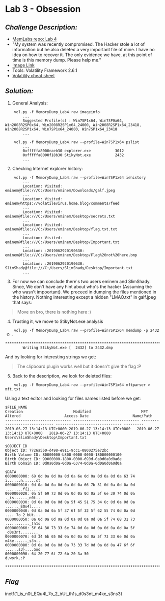 # Lab 3 - Obsession
## *Challenge Description:*
- [MemLabs repo: Lab 4](https://github.com/stuxnet999/MemLabs/tree/master/Lab%204)
- "My system was recently compromised. The Hacker stole a lot of information but he also deleted a very important file of mine. I have no idea on how to recover it. The only evidence we have, at this point of time is this memory dump. Please help me."
- [Image Link](https://mega.nz/#!Tx41jC5K!ifdu9DUair0sHncj5QWImJovfxixcAY-gt72mCXmYrE)
- Tools: Volatility Framework 2.6.1
- [Volatility cheat sheet](https://downloads.volatilityfoundation.org/releases/2.4/CheatSheet_v2.4.pdf)
## *Solution:*
1. General Analysis:
```
    vol.py -f MemoryDump_Lab4.raw imageinfo
        ...
        Suggested Profile(s) : Win7SP1x64, Win7SP0x64, Win2008R2SP0x64, Win2008R2SP1x64_24000, Win2008R2SP1x64_23418, Win2008R2SP1x64, Win7SP1x64_24000, Win7SP1x64_23418
        ...
```

```
    vol.py -f MemoryDump_Lab4.raw --profile=Win7SP1x64 pslist
        ...
        0xfffffa8000eaeb30 explorer.exe           3012
        0xfffffa8000f18b30 StikyNot.exe           2432
        ...
```
2. Checking Internet explorer history:
```
    vol.py -f MemoryDump_Lab4.raw --profile=Win7SP1x64 iehistory
        ...
        Location: Visited: eminem@file:///C:/Users/eminem/Downloads/galf.jpeg
        ...
        Location: Visited: eminem@https://volatilevirus.home.blog/comments/feed
        ...
        Location: Visited: eminem@file:///C:/Users/eminem/Desktop/secrets.txt
        ...
        Location: Visited: eminem@file:///C:/Users/eminem/Desktop/flag.txt.txt
        ...
        Location: Visited: eminem@file:///C:/Users/eminem/Desktop/Important.txt
        ...
        Location: :2019062920190630: eminem@file:///C:/Users/eminem/Desktop/Flag%20not%20here.bmp
        ...
        Location: :2019062920190630: SlimShady@file:///C:/Users/SlimShady/Desktop/Important.txt
        ...

```
3. For now we can conclude there's two users eminem and SlimShady. Since, We don't have any hint about who's the hacker (Assuming the who wasn't impoortant). We proceed in dumping the files mentioned in the history. Nothing interesting except a hidden "LMAO.txt" in galf.jpeg that says:
> Move on bro, there is nothing here :)
4.  Trusting it, we move to StikyNot.exe analysis 
```
    vol.py -f MemoryDump_Lab4.raw --profile=Win7SP1x64 memdump -p 2432 -D .
        ************************************************************************
        Writing StikyNot.exe [  2432] to 2432.dmp
```
And by looking for interesting strings we get:
> The clipboard plugin works well but it doesn't give the flag :P
5. Back to the description, we look for deleted files:
```
    vol.py -f MemoryDump_Lab4.raw --profile=Win7SP1x64 mftparser > mft.txt         
```
Using a text editor and looking for files names listed before we get:
```
$FILE_NAME
Creation                       Modified                       MFT Altered                    Access Date                    Name/Path
------------------------------ ------------------------------ ------------------------------ ------------------------------ ---------
2019-06-27 13:14:13 UTC+0000 2019-06-27 13:14:13 UTC+0000   2019-06-27 13:14:13 UTC+0000   2019-06-27 13:14:13 UTC+0000   Users\SlimShady\Desktop\Important.txt

$OBJECT_ID
Object ID: 7726a550-d498-e911-9cc1-0800275e72bc
Birth Volume ID: 80000000-b800-0000-0000-180000000100
Birth Object ID: 99000000-1800-0000-690d-0a0d0a0d0a6e
Birth Domain ID: 0d0a0d0a-0d0a-6374-0d0a-0d0a0d0a0d0a

$DATA
0000000000: 69 0d 0a 0d 0a 0d 0a 6e 0d 0a 0d 0a 0d 0a 63 74   i......n......ct
0000000010: 0d 0a 0d 0a 0d 0a 0d 0a 66 7b 31 0d 0a 0d 0a 0d   ........f{1.....
0000000020: 0a 5f 69 73 0d 0a 0d 0a 0d 0a 5f 6e 30 74 0d 0a   ._is......_n0t..
0000000030: 0d 0a 0d 0a 0d 0a 5f 45 51 75 34 6c 0d 0a 0d 0a   ......_EQu4l....
0000000040: 0d 0a 0d 0a 5f 37 6f 5f 32 5f 62 55 74 0d 0a 0d   ...._7o_2_bUt...
0000000050: 0a 0d 0a 0d 0a 0d 0a 0d 0a 0d 0a 5f 74 68 31 73   ..........._th1s
0000000060: 5f 64 30 73 33 6e 74 0d 0a 0d 0a 0d 0a 0d 0a 5f   _d0s3nt........_
0000000070: 6d 34 6b 65 0d 0a 0d 0a 0d 0a 5f 73 33 6e 0d 0a   m4ke......_s3n..
0000000080: 0d 0a 0d 0a 0d 0a 73 33 7d 0d 0a 0d 0a 47 6f 6f   ......s3}....Goo
0000000090: 64 20 77 6f 72 6b 20 3a 50                        d.work.:P

***************************************************************************
```
## *Flag*
inctf{1_is_n0t_EQu4l_7o_2_bUt_th1s_d0s3nt_m4ke_s3ns3}
